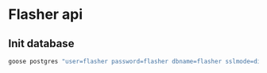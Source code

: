 # Flasher api

## Init database

```bash
goose postgres "user=flasher password=flasher dbname=flasher sslmode=disable" up
```